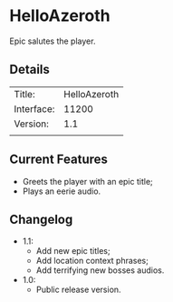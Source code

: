 # HelloAzeroth

Epic salutes the player.

## Details

|            |              |
| ---------- | ------------ |
| Title:     | HelloAzeroth |
| Interface: | 11200        |
| Version:   | 1.1          |
|            |              |

## Current Features

- Greets the player with an epic title;
- Plays an eerie audio.

## Changelog

- 1.1:
  - Add new epic titles;
  - Add location context phrases;
  - Add terrifying new bosses audios.
- 1.0:
  - Public release version.
